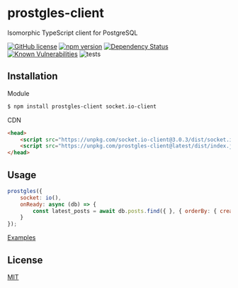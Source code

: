 # prostgles-client
  Isomorphic TypeScript client for PostgreSQL

[![GitHub license](https://img.shields.io/badge/license-MIT-blue.svg)](https://github.com/prostgles/prostgles-client-js/blob/master/LICENSE)
[![npm version](https://img.shields.io/npm/v/prostgles-client.svg?style=flat)](https://www.npmjs.com/package/prostgles-client)
[![Dependency Status](https://david-dm.org/prostgles/prostgles-client-js/status.svg)](https://david-dm.org/prostgles/prostgles-client-js/status.svg#info=dependencies)
[![Known Vulnerabilities](https://snyk.io/test/github/prostgles/prostgles-client-js/badge.svg)](https://snyk.io/test/github/prostgles/prostgles-client-js)
![tests](https://github.com/prostgles/prostgles-server-js/workflows/tests/badge.svg?branch=master)


## Installation

Module
```bash
$ npm install prostgles-client socket.io-client
```

CDN
```html
<head>
    <script src="https://unpkg.com/socket.io-client@3.0.3/dist/socket.io.min.js" type="text/javascript"></script>
    <script src="https://unpkg.com/prostgles-client@latest/dist/index.js" type="text/javascript"></script>	
</head>
```

## Usage
```js
prostgles({
    socket: io(), 
    onReady: async (db) => {
        const latest_posts = await db.posts.find({ }, { orderBy: { created: -1 } });
    }
});
```
[Examples](https://github.com/prostgles/prostgles-server-js/tree/master/examples)

## License

  [MIT](LICENSE)
